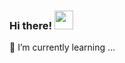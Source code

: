 ### Hi there! <img src="https://media4.giphy.com/media/gM5qFksULw54NMWyry/giphy.gif?cid=ecf05e47y3idyrlpken87eiz9iqah6jbx41lkeq2jca5cnci&ep=v1_stickers_search&rid=giphy.gif&ct=s" width="30px">

🌱 I’m currently learning ...

